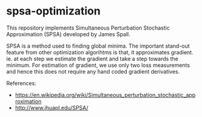 # spsa-optimization
This repository implements Simultaneous Perturbation Stochastic Approximation (SPSA) developed by James Spall.

SPSA is a method used to finding global minima. The important stand-out feature from other optimization algorihtms is that, it approximates gradient.
ie. at each step we estimate the gradient and take a step towards the minimum. For estimation of gradient, we use only two loss measurements and hence this does not require any hand coded gradient derivatives.

References:

- https://en.wikipedia.org/wiki/Simultaneous_perturbation_stochastic_approximation
- http://www.jhuapl.edu/SPSA/
